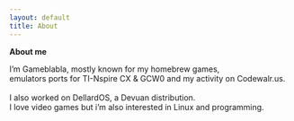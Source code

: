 ```yaml
---
layout: default
title: About
---
```

<b>About me</b>

I’m Gameblabla, mostly known for my homebrew games,
<br>
emulators ports for TI-Nspire CX & GCW0 and my activity on Codewalr.us.
<br>
<br>
I also worked on DellardOS, a Devuan distribution.
<br>
I love video games but i’m also interested in Linux and programming.

